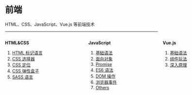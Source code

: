 # 前端

HTML、CSS、JavaScript、Vue.js 等前端技术

----



<div class="flexbox1">
  <div>
  
**HTML&CSS**

1. [HTML 标记语言](./html&css/html.md)
2. [CSS 选择器](./html&css/css-selector.md)
3. [CSS 定位](./html&css/css-position.md)
4. [CSS 弹性盒子](./html&css/css-flexbox.md)
5. [SASS 语言](./html&css/sass.md)

  </div>

  <div>

**JavaScript**

1. [基础语法](./javascript/fundamentals.md)
2. [面向对象](./javascript/objects.md)
3. [Promise](./javascript/promise.md)
4. [ES6 语法](./javascript/es6.md)
5. [DOM 操作](./javascript/dom.md)
6. [浏览器事件](./javascript/events.md)
7. [Others](./javascript/others.md)

  </div>
  <div>

**Vue.js**

1. [基础语法](./vue/essentials.md)
2. [组件玩法](./vue/components.md)
3. [深入原理](./vue/extra.md)

  </div>
</div>

<style>
.flexbox1{
  display:flex;
  justify-content:space-between;
  width:600px;
}

</style>
